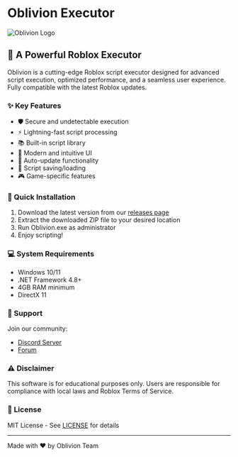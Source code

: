 # Oblivion Executor

![Oblivion Logo](assets/logo.png)

## 🚀 A Powerful Roblox Executor

Oblivion is a cutting-edge Roblox script executor designed for advanced script execution, optimized performance, and a seamless user experience. Fully compatible with the latest Roblox updates.

### ✨ Key Features

- 🛡️ Secure and undetectable execution
- ⚡ Lightning-fast script processing
- 📚 Built-in script library
- 🎨 Modern and intuitive UI
- 🔄 Auto-update functionality
- 💾 Script saving/loading
- 🎮 Game-specific features

### 🔧 Quick Installation

1. Download the latest version from our [releases page](https://github.com/oblivion/releases)
2. Extract the downloaded ZIP file to your desired location
3. Run Oblivion.exe as administrator
4. Enjoy scripting!

### 💻 System Requirements

- Windows 10/11
- .NET Framework 4.8+
- 4GB RAM minimum
- DirectX 11

### 🤝 Support

Join our community:
- [Discord Server](https://discord.gg/oblivion)
- [Forum](https://oblivion.com/forum)

### ⚠️ Disclaimer

This software is for educational purposes only. Users are responsible for compliance with local laws and Roblox Terms of Service.

### 📜 License

MIT License - See [LICENSE](LICENSE) for details

---
Made with ❤️ by Oblivion Team
